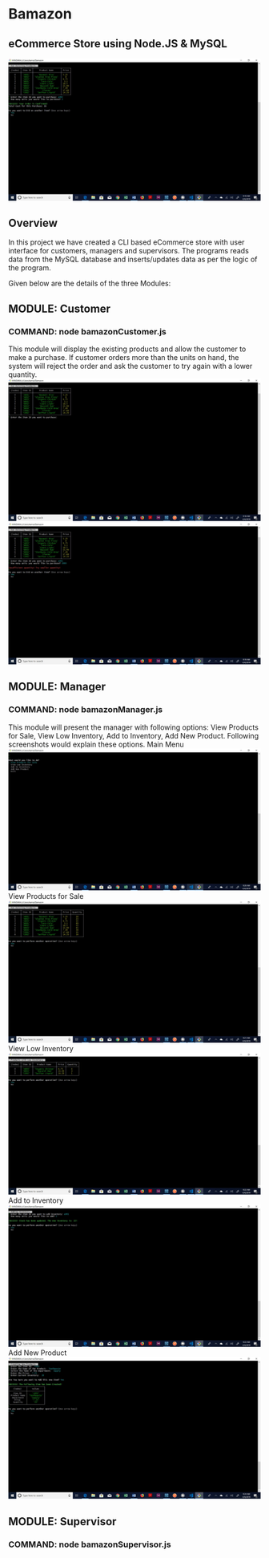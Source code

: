 # Bamazon
## eCommerce Store using Node.JS & MySQL

![Home Page](https://github.com/kamalnyc17/Bamazon/blob/master/Images/BamazonHomePage.jpg)
## Overview
In this project we have created a CLI based eCommerce store with user interface for customers, managers and supervisors. The programs
reads data from the MySQL database and inserts/updates data as per the logic of the program.

Given below are the details of the three Modules:

## MODULE: Customer
### COMMAND: node bamazonCustomer.js
This module will display the existing products and allow the customer to make a purchase. If customer orders more than the units on hand, 
the system will reject the order and ask the customer to try again with a lower quantity.
![Customer View](https://github.com/kamalnyc17/Bamazon/blob/master/Images/Customer_ProductView.jpg)
![Customer Error](https://github.com/kamalnyc17/Bamazon/blob/master/Images/Customer_OutofStockView.jpg)

## MODULE: Manager
### COMMAND: node bamazonManager.js
This module will present the manager with following options: View Products for Sale, View Low Inventory, Add to Inventory, Add New Product.
Following screenshots would explain these options.
Main Menu
![Main Menu](https://github.com/kamalnyc17/Bamazon/blob/master/Images/Manager_MainMenu.jpg)
View Products for Sale
![Product View](https://github.com/kamalnyc17/Bamazon/blob/master/Images/Manager_ProductView.jpg)
View Low Inventory
![Low Inventory](https://github.com/kamalnyc17/Bamazon/blob/master/Images/Manager_LowStockView.jpg)
Add to Inventory
![Add Inventory](https://github.com/kamalnyc17/Bamazon/blob/master/Images/Manager_AddInventory.jpg)
Add New Product
![Add Product](https://github.com/kamalnyc17/Bamazon/blob/master/Images/Manager_AddNewItem.jpg)

## MODULE: Supervisor
### COMMAND: node bamazonSupervisor.js

